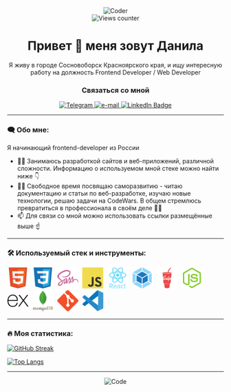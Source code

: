 <div id="header" align="center">
  <img src="https://media.giphy.com/media/v1.Y2lkPTc5MGI3NjExZDRkZjI1MTMxZWU0YTAxMzZlMTE4MWVhMTViMTFkYmEwMzM4NjRhOCZjdD1n/Y4ak9Ki2GZCbJxAnJD/giphy.gif" alt="Coder" width="300"/>
</div>

<div id="views-counter" align="center">
  <img src="https://komarev.com/ghpvc/?username=Bjorn86&style=flat-square&color=brightgreen" alt="Views counter">
</div>

<h1 align="center">Привет &#128075; меня зовут Данила</h1>

<p align="center">Я живу в городе Сосновоборск Красноярского края, и ищу интересную работу на должность Frontend Developer / Web Developer</p>

<div id="badges-connection" align="center">
  <h3 id="header-connection" >Связаться со мной</h3>
  <a taget="_blank" href="https://t.me/danila_legkobytov">
    <img src="https://img.shields.io/badge/Telegram-blue?style=for-the-badge&logo=telegram&logoColor=white" alt="Telegram"/>
  </a>
  <a href="mailto:legkobytov-danila@yandex.ru">
    <img src="https://img.shields.io/badge/email-orange?style=for-the-badge&logo=mail.ru&logoColor=white" alt="e-mail"/>
  </a>
  <a href="https://www.linkedin.com/in/danila-legkobytov/">
    <img src="https://img.shields.io/badge/LinkedIn-blue?style=for-the-badge&logo=linkedin&logoColor=white" alt="LinkedIn Badge"/>
  </a>
</div>

---

### :left_speech_bubble: Обо мне:

Я начинающий frontend-developer из России

- :man_technologist: Занимаюсь разработкой сайтов и веб-приложений, различной сложности. Информацию о используемом мной стеке можно найти ниже :point_down:
- :climbing_man: Свободное время посвящаю саморазвитию - читаю документацию и статьи по веб-разработке, изучаю новые технологии, решаю задачи на CodeWars. В общем стремлюсь превратиться в профессионала в своём деле :man_student:
- :mailbox: Для связи со мной можно использовать ссылки размещённые выше :point_up:

---

### :hammer_and_wrench: Используемый стек и инструменты:

<div id="stack">
  <img id="stack-img" src="./image/html5-original.svg" title="HTML5" alt="HTML5" width="50px" height="50px">&nbsp
  <img id="stack-img" src="./image/css3-original.svg" title="CSS3" alt="CSS3" width="50px" height="50px">&nbsp
  <img id="stack-img" src="./image/sass-original.svg" title="Sass\Scss" alt="Sass\Scss" width="50px" height="50px">&nbsp
  <img id="stack-img" src="./image/javascript-original.svg" title="JavaScript" alt="JavaScript" width="50px" height="50px">&nbsp
  <img id="stack-img" src="./image/react-original-wordmark.svg" title="React" alt="React" width="50px" height="50px">&nbsp
  <!-- <img id="stack-img" src="./image/react-router-mark-color-inverted.svg" title="React Router" alt="VSCode" width="50px" height="50px">&nbsp -->
  <!-- <picture>
    <source media="(prefers-color-scheme: dark)" srcset="./image/react-router-mark-color-inverted.svg" alt="React Router" title="React Router" width="50px" height="50px">
    <source media="(prefers-color-scheme: light)" srcset="./image/react-router-mark-color.svg" alt="React Router" title="React Router" width="50px" height="50px">
    <img src="./image/react-router-mark-color.svg" width="50px" height="50px" alt="React Router" title="React Router" width="50px" height="50px">
  </picture>&nbsp -->
  <img id="stack-img" src="./image/webpack-original.svg" title="Webpack" alt="Webpack" width="50px" height="50px">&nbsp
  <img id="stack-img" src="./image/gulp-plain.svg" title="Gulp" alt="Gulp" width="50px" height="50px">&nbsp
  <img id="stack-img" src="./image/nodejs-original.svg" title="Node.js" alt="Node.js" width="50px" height="50px">&nbsp
  <img id="stack-img" src="./image/express-original.svg" title="Express" alt="Express" width="50px" height="50px">&nbsp
  <img id="stack-img" src="./image/mongodb-original-wordmark.svg" title="MongoDB" alt="MongoDB" width="50px" height="50px">&nbsp
  <img id="stack-img" src="./image/git-original.svg" title="Git" alt="Git" width="50px" height="50px">&nbsp
  <img id="stack-img" src="./image/vscode-original.svg" title="VSCode" alt="VSCode" width="50px" height="50px">&nbsp
</div>

---

### :fire: Моя статистика:

[![GitHub Streak](https://streak-stats.demolab.com?user=Bjorn86&theme=tokyonight&locale=ru&fire=EB5454)](https://git.io/streak-stats)

[![Top Langs](https://github-readme-stats.vercel.app/api/top-langs/?username=Bjorn86&layout=compact&theme=tokyonight)](https://github.com/anuraghazra/github-readme-stats)

---

<!-- <div id="badges-resume" align="center">
  <h3 id="header-resume">Моё резюме для работодателей</h3>
  <a taget="_blank" href="https://sosnovoborsk.hh.ru/resume/38af3036ff0baa9a500039ed1f6131476f3741">
    <img src="https://img.shields.io/badge/HeadHunter-red?style=for-the-badge&&color=e1011c" alt="HeadHunter"/>
  </a>
  <a taget="_blank" href="https://career.habr.com/danila_l">
    <img src="https://img.shields.io/badge/Хабр Карьера-lightgrey?style=for-the-badge&color=6666cc" alt="Хабр Карьера"/>
  </a>
  <a href="your-linkedin-URL">
    <img src="https://img.shields.io/badge/LinkedIn-blue?style=for-the-badge&logo=linkedin&logoColor=white" alt="LinkedIn Badge"/>
  </a>
</div> -->

<div id="footer" align="center">
  <img src="https://media.giphy.com/media/USV0ym3bVWQJJmNu3N/giphy.gif" alt="Code" width="300"/>
</div>

